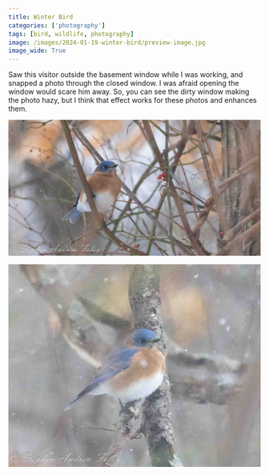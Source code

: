 ```yaml
---
title: Winter Bird
categories: ['photography']
tags: [bird, wildlife, photography]
image: /images/2024-01-19-winter-bird/preview-image.jpg
image_wide: True
---
```


Saw this visitor outside the basement window while I was working, and snapped a photo through the closed window.  I was afraid opening the window would scare him away.  So, you can see the dirty window making the photo hazy, but I think that effect works for these photos and enhances them.

<a href='javascript:void(0);' name='pic-1'></a>

![1](/images/2024-01-19-winter-bird/winter-bird-1.jpg)
_<a href='{% link photo_info/pi-2024-01-19-winter-bird-1.md %}'><i class='fa fa-info-circle' style='font-size: 0.73em;'></i></a>_

<a href='javascript:void(0);' name='pic-2'></a>

![2](/images/2024-01-19-winter-bird/winter-bird-2.jpg)
_<a href='{% link photo_info/pi-2024-01-19-winter-bird-2.md %}'><i class='fa fa-info-circle' style='font-size: 0.73em;'></i></a>_

